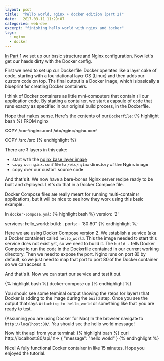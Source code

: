 ```yaml
---
layout: post
title:  "hello world, nginx + docker edition (part 2)"
date:   2017-03-11 11:29:07
categories: web-dev
excerpt: "finishing hello world with nginx and docker"
tags:
  - nginx
  - docker
---
```


[In Part 1](/web-dev/2017/03/11/hello-world,-nginx+docker-edition-(part-1).html) we set up our basic structure and Nginx configuration.  Now let's get our hands dirty with the Docker config.

First we need to set up our Dockerfile.  Docker operates like a layer cake of code, starting with a foundational layer OS (Linux) and then adds our custom code on top.  The final output is a Docker image, which is basically a blueprint for creating Docker containers.  

I think of Docker containers as little mini-computers that contain all our application code.  By starting a container, we start a capsule of code that runs exactly as specified in our original build process, in the Dockerfile.

Hope that makes sense.  Here's the contents of our `Dockerfile`:
{% highlight bash %}
FROM nginx

COPY /conf/nginx.conf /etc/nginx/nginx.conf

COPY /src /src
{% endhighlight %}

There are 3 layers in this cake:
* start with the [nginx base layer image](https://hub.docker.com/_/nginx/)
* copy our `nginx.conf` file to `/etc/nginx` directory of the Nginx image
* copy over our custom source code

And that's it.  We now have a bare-bones Nginx server recipe ready to be built and deployed.  Let's do that in a Docker Compose file.

Docker Compose files are really meant for running multi-container applications, but it will be nice to see how they work using this basic example.

In `docker-compose.yml`:
{% highlight bash %}
version: '2'

services:
  hello_world:
    build: .
    ports:
     - "80:80"
{% endhighlight %}

Here we are using Docker Compose version 2.  We establish a service (aka a Docker container) called `hello_world`.  This the image needed to start this service does not exist yet, so we need to build it.  The `build .` tells Docker Compose to run the code in the Dockerfile contained in our current working directory.  Then we need to expose the port.  Nginx runs on port 80 by default, so we just need to map that port to port 80 of the Docker container so we can access it.

And that's it.  Now we can start our service and test it out.

{% highlight bash %}
docker-compose up
{% endhighlight %}

You should see some terminal output showing the steps (or layers) that Docker is adding to the image during the `build` step.  Once you see the output that says `Attaching to hello_world` or something like that, you are ready to test.

(Assuming you are using Docker for Mac) In the browser navigate to `http://localhost:80/`.   You should see the hello world message!

Now hit the api from your terminal:
{% highlight bash %}
curl http://localhost:80/api/
#=> { "message": "hello world" }
{% endhighlight %}

Nice!  A fully functional Docker container in like 15 minutes.  Hope you enjoyed the tutorial.
